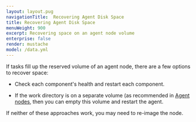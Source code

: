 ```yaml
---
layout: layout.pug
navigationTitle:  Recovering Agent Disk Space
title: Recovering Agent Disk Space
menuWeight: 900
excerpt: Recovering space on an agent node volume
enterprise: false
render: mustache
model: /data.yml
---
```


If tasks fill up the reserved volume of an agent node, there are a few options to recover space:

- Check each component's health and restart each component.

- If the work directory is on a separate volume (as recommended in [Agent nodes](/1.13/installing/production/system-requirements/#agent-nodes), then you can empty this volume and restart the agent.

If neither of these approaches work, you may need to re-image the node.
